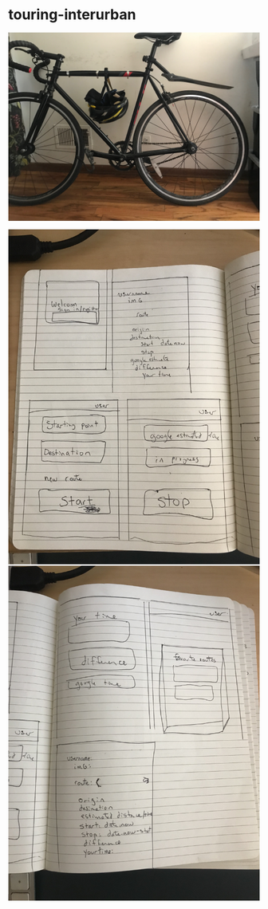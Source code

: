 # touring-interurban

![half-bicycle](/assets/58110593075__09EB8310-BBDC-4071-A34A-771DECE19C83.jpeg)

![wireframe-part1](/assets/IMG_3203.jpeg)
![wireframe-part2](/assets/IMG_3204.jpeg)

